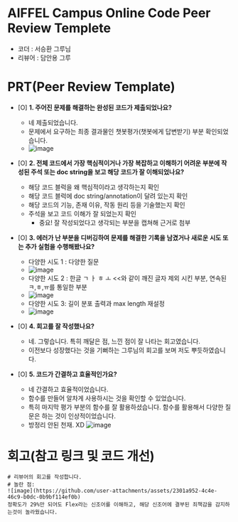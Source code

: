 # AIFFEL Campus Online Code Peer Review Templete
- 코더 : 서승환 그루님
- 리뷰어 : 담안용 그루


# PRT(Peer Review Template)
- [O]  **1. 주어진 문제를 해결하는 완성된 코드가 제출되었나요?**
    - 네 제출되었습니다.
    - 문제에서 요구하는 최종 결과물인 챗봇평가(챗봇에게 답변받기) 부분 확인되었습니다.
    - ![image](https://github.com/user-attachments/assets/2301a952-4c4e-46c9-b0dc-0b9bf114ef0b)

     
- [O]  **2. 전체 코드에서 가장 핵심적이거나 가장 복잡하고 이해하기 어려운 부분에 작성된 
주석 또는 doc string을 보고 해당 코드가 잘 이해되었나요?**
    - 해당 코드 블럭을 왜 핵심적이라고 생각하는지 확인
    - 해당 코드 블럭에 doc string/annotation이 달려 있는지 확인
    - 해당 코드의 기능, 존재 이유, 작동 원리 등을 기술했는지 확인
    - 주석을 보고 코드 이해가 잘 되었는지 확인
        - 중요! 잘 작성되었다고 생각되는 부분을 캡쳐해 근거로 첨부
        
- [O]  **3. 에러가 난 부분을 디버깅하여 문제를 해결한 기록을 남겼거나
새로운 시도 또는 추가 실험을 수행해봤나요?**
    - 다양한 시도 1 : 다양한 질문
    - ![image](https://github.com/user-attachments/assets/54c9bcd6-b4ef-431b-8c31-5722e8ba16de)
    - 다양한 시도 2 : 한글 ㄱ ㅏ ㅎ ㅗ <<와 같이 깨진 글자 제외 시킨 부분, 연속된 ㅋ,ㅎ,ㅠ를 통일한 부분
    - ![image](https://github.com/user-attachments/assets/4b96d1b0-8c45-4dd7-9771-09bab73ae46e)
    - 다양한 시도 3: 길이 분포 출력과 max length 재설정
    - ![image](https://github.com/user-attachments/assets/90973f5b-357b-46fe-916e-28696d2f0e4a)

        
- [O]  **4. 회고를 잘 작성했나요?**
    - 네. 그렇습니다. 특히 깨달은 점, 느낀 점이 잘 나타는 회고였습니다.
    - 이전보다 성장했다는 것을 기뻐하는 그루님의 회고를 보며 저도 뿌듯하였습니다.
        
- [O]  **5. 코드가 간결하고 효율적인가요?**
    - 네 간결하고 효율적이었습니다.
    - 함수를 만들어 알차게 사용하시는 것을 확인할 수 있었습니다.
    - 특히 마지막 평가 부분의 함수를 잘 활용하셨습니다.
      함수를 활용해서 다양한 질문은 하는 것이 인상적이었습니다.
    - 방정리 안된 천재. XD
      ![image](https://github.com/user-attachments/assets/5d1de0fd-e22e-49b5-84e3-c27a4dd43eb8)



# 회고(참고 링크 및 코드 개선)
```
# 리뷰어의 회고를 작성합니다.
# 놀란 점:
![image](https://github.com/user-attachments/assets/2301a952-4c4e-46c9-b0dc-0b9bf114ef0b)
정확도가 29%만 되어도 Flex라는 신조어를 이해하고, 해당 신조어에 결부된 죄책감을 감지하는것이 놀라웠습니다.
```

